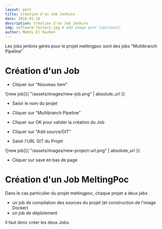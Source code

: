 ```yaml
---
layout: post
title: Création d'un Job Jenkins
date: 2018-01-19
description: Création d'un Job Jenkins
img: software-factory.jpg # Add image post (optional)
author: Mehdi El Kouhen
---
```


Les jobs jenkins gérés pour le projet meltingpoc sont des jobs "Multibranch Pipeline"

# Création d'un Job

* Cliquer sur "Nouveau item"

![new job]{{ "/assets/images/new-job.png" | absolute_url }}

* Saisir le nom du projet 

* Cliquer sur "Multibranch Pipeline"

* Cliquer sur OK pour valider la création du Job

* Cliquer sur "Add source/GIT"

* Saisir l'URL GIT du Projet

![new job]{{ "/assets/images/new-project-url.png" | absolute_url }}

* Cliquer sur save en bas de page

# Création d'un Job MeltingPoc

Dans le cas particulier du projet meltingpoc, chaque projet a deux jobs

* un job de compilation des sources du projet (et construction de l'image Docker)
* un job de déploiement 

Il faut donc créer les deux Jobs.